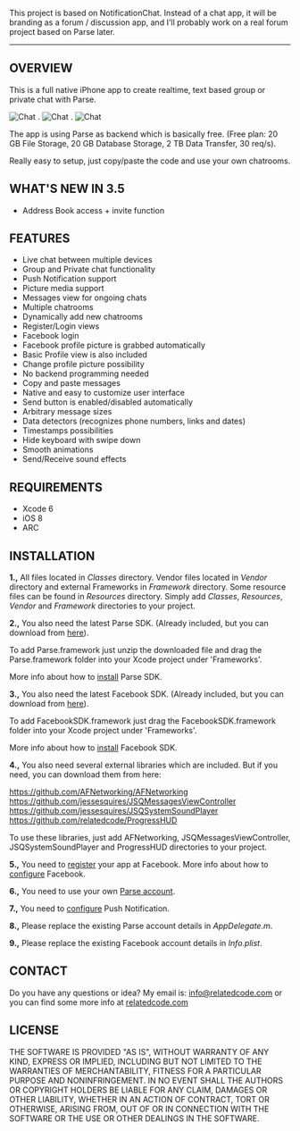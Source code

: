 This project is based on NotificationChat. Instead of a chat app, it will be branding as a forum / discussion app, and I'll probably work on a real forum project based on Parse later.

---

## OVERVIEW

This is a full native iPhone app to create realtime, text based group or private chat with Parse.

![Chat](http://relatedcode.com/github/chat01.png)
.
![Chat](http://relatedcode.com/github/chat04.png)
.
![Chat](http://relatedcode.com/github/chat03.png)

The app is using Parse as backend which is basically free. (Free plan: 20 GB File Storage, 20 GB Database Storage, 2 TB Data Transfer, 30 req/s).

Really easy to setup, just copy/paste the code and use your own chatrooms.

## WHAT'S NEW IN 3.5

- Address Book access + invite function

## FEATURES

- Live chat between multiple devices
- Group and Private chat functionality
- Push Notification support
- Picture media support
- Messages view for ongoing chats
- Multiple chatrooms
- Dynamically add new chatrooms
- Register/Login views
- Facebook login
- Facebook profile picture is grabbed automatically
- Basic Profile view is also included
- Change profile picture possibility
- No backend programming needed
- Copy and paste messages
- Native and easy to customize user interface
- Send button is enabled/disabled automatically
- Arbitrary message sizes
- Data detectors (recognizes phone numbers, links and dates)
- Timestamps possibilities
- Hide keyboard with swipe down
- Smooth animations
- Send/Receive sound effects

## REQUIREMENTS

- Xcode 6
- iOS 8
- ARC

## INSTALLATION

**1.,** All files located in *Classes* directory. Vendor files located in *Vendor* directory and external Frameworks in *Framework* directory. Some resource files can be found in *Resources* directory. Simply add *Classes*, *Resources*, *Vendor* and *Framework* directories to your project.

**2.,** You also need the latest Parse SDK. (Already included, but you can download from [here](https://www.parse.com/docs/downloads)).

To add Parse.framework just unzip the downloaded file and drag the Parse.framework folder into your Xcode project under 'Frameworks'.

More info about how to [install](https://www.parse.com/apps/quickstart#parse_data/mobile/ios/native/existing) Parse SDK.

**3.,** You also need the latest Facebook SDK. (Already included, but you can download from [here](https://developers.facebook.com/docs/ios)).

To add FacebookSDK.framework just drag the FacebookSDK.framework folder into your Xcode project under 'Frameworks'.

More info about how to [install](https://developers.facebook.com/docs/ios/getting-started) Facebook SDK.

**4.,** You also need several external libraries which are included. But if you need, you can download them from here:

https://github.com/AFNetworking/AFNetworking<br>
https://github.com/jessesquires/JSQMessagesViewController<br>
https://github.com/jessesquires/JSQSystemSoundPlayer<br>
https://github.com/relatedcode/ProgressHUD<br>

To use these libraries, just add AFNetworking, JSQMessagesViewController, JSQSystemSoundPlayer and ProgressHUD directories to your project.

**5.,** You need to [register](https://developers.facebook.com/apps) your app at Facebook. More info about how to [configure](https://developers.facebook.com/docs/ios/getting-started) Facebook.

**6.,** You need to use your own [Parse account](https://www.parse.com/#signup).

**7.,** You need to [configure](https://www.parse.com/tutorials/ios-push-notifications) Push Notification.

**8.,** Please replace the existing Parse account details in *AppDelegate.m*.

**9.,** Please replace the existing Facebook account details in *Info.plist*.


## CONTACT

Do you have any questions or idea? My email is: info@relatedcode.com or you can find some more info at [relatedcode.com](http://relatedcode.com)

## LICENSE

THE SOFTWARE IS PROVIDED "AS IS", WITHOUT WARRANTY OF ANY KIND, EXPRESS OR
IMPLIED, INCLUDING BUT NOT LIMITED TO THE WARRANTIES OF MERCHANTABILITY,
FITNESS FOR A PARTICULAR PURPOSE AND NONINFRINGEMENT. IN NO EVENT SHALL THE
AUTHORS OR COPYRIGHT HOLDERS BE LIABLE FOR ANY CLAIM, DAMAGES OR OTHER
LIABILITY, WHETHER IN AN ACTION OF CONTRACT, TORT OR OTHERWISE, ARISING FROM,
OUT OF OR IN CONNECTION WITH THE SOFTWARE OR THE USE OR OTHER DEALINGS IN
THE SOFTWARE.
